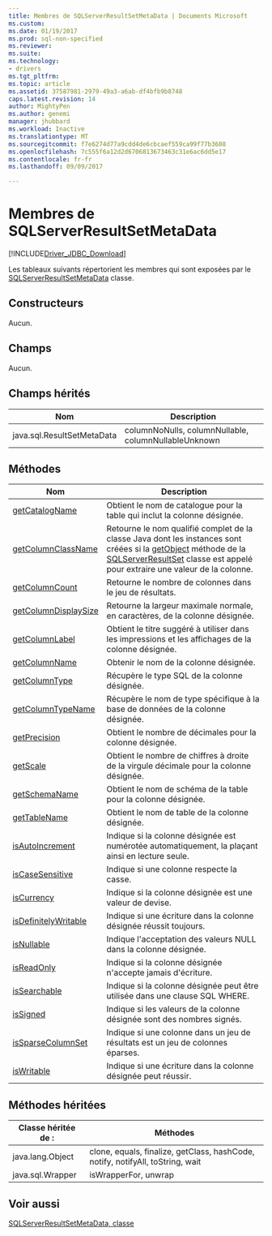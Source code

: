 ```yaml
---
title: Membres de SQLServerResultSetMetaData | Documents Microsoft
ms.custom: 
ms.date: 01/19/2017
ms.prod: sql-non-specified
ms.reviewer: 
ms.suite: 
ms.technology:
- drivers
ms.tgt_pltfrm: 
ms.topic: article
ms.assetid: 37587981-2979-49a3-a6ab-df4bfb9b8748
caps.latest.revision: 14
author: MightyPen
ms.author: genemi
manager: jhubbard
ms.workload: Inactive
ms.translationtype: MT
ms.sourcegitcommit: f7e6274d77a9cdd4de6cbcaef559ca99f77b3608
ms.openlocfilehash: 7c555f6a12d2d6706813673463c31e6ac6dd5e17
ms.contentlocale: fr-fr
ms.lasthandoff: 09/09/2017

---
```

# <a name="sqlserverresultsetmetadata-members"></a>Membres de SQLServerResultSetMetaData
[!INCLUDE[Driver_JDBC_Download](../../../includes/driver_jdbc_download.md)]

  Les tableaux suivants répertorient les membres qui sont exposées par le [SQLServerResultSetMetaData](../../../connect/jdbc/reference/sqlserverresultsetmetadata-class.md) classe.  
  
## <a name="constructors"></a>Constructeurs  
 Aucun.  
  
## <a name="fields"></a>Champs  
 Aucun.  
  
## <a name="inherited-fields"></a>Champs hérités  
  
|Nom| Description|  
|----------|-----------------|  
|java.sql.ResultSetMetaData|columnNoNulls, columnNullable, columnNullableUnknown|  
  
## <a name="methods"></a>Méthodes  
  
|Nom| Description|  
|----------|-----------------|  
|[getCatalogName](../../../connect/jdbc/reference/getcatalogname-method-sqlserverresultsetmetadata.md)|Obtient le nom de catalogue pour la table qui inclut la colonne désignée.|  
|[getColumnClassName](../../../connect/jdbc/reference/getcolumnclassname-method-sqlserverresultsetmetadata.md)|Retourne le nom qualifié complet de la classe Java dont les instances sont créées si la [getObject](../../../connect/jdbc/reference/getobject-method-sqlserverresultset.md) méthode de la [SQLServerResultSet](../../../connect/jdbc/reference/sqlserverresultset-class.md) classe est appelé pour extraire une valeur de la colonne.|  
|[getColumnCount](../../../connect/jdbc/reference/getcolumncount-method-sqlserverresultsetmetadata.md)|Retourne le nombre de colonnes dans le jeu de résultats.|  
|[getColumnDisplaySize](../../../connect/jdbc/reference/getcolumndisplaysize-method-sqlserverresultsetmetadata.md)|Retourne la largeur maximale normale, en caractères, de la colonne désignée.|  
|[getColumnLabel](../../../connect/jdbc/reference/getcolumnlabel-method-sqlserverresultsetmetadata.md)|Obtient le titre suggéré à utiliser dans les impressions et les affichages de la colonne désignée.|  
|[getColumnName](../../../connect/jdbc/reference/getcolumnname-method-sqlserverresultsetmetadata.md)|Obtenir le nom de la colonne désignée.|  
|[getColumnType](../../../connect/jdbc/reference/getcolumntype-method-sqlserverresultsetmetadata.md)|Récupère le type SQL de la colonne désignée.|  
|[getColumnTypeName](../../../connect/jdbc/reference/getcolumntypename-method-sqlserverresultsetmetadata.md)|Récupère le nom de type spécifique à la base de données de la colonne désignée.|  
|[getPrecision](../../../connect/jdbc/reference/getprecision-method-sqlserverresultsetmetadata.md)|Obtient le nombre de décimales pour la colonne désignée.|  
|[getScale](../../../connect/jdbc/reference/getscale-method-sqlserverresultsetmetadata.md)|Obtient le nombre de chiffres à droite de la virgule décimale pour la colonne désignée.|  
|[getSchemaName](../../../connect/jdbc/reference/getschemaname-method-sqlserverresultsetmetadata.md)|Obtient le nom de schéma de la table pour la colonne désignée.|  
|[getTableName](../../../connect/jdbc/reference/gettablename-method-sqlserverresultsetmetadata.md)|Obtient le nom de table de la colonne désignée.|  
|[isAutoIncrement](../../../connect/jdbc/reference/isautoincrement-method-sqlserverresultsetmetadata.md)|Indique si la colonne désignée est numérotée automatiquement, la plaçant ainsi en lecture seule.|  
|[isCaseSensitive](../../../connect/jdbc/reference/iscasesensitive-method-sqlserverresultsetmetadata.md)|Indique si une colonne respecte la casse.|  
|[isCurrency](../../../connect/jdbc/reference/iscurrency-method-sqlserverresultsetmetadata.md)|Indique si la colonne désignée est une valeur de devise.|  
|[isDefinitelyWritable](../../../connect/jdbc/reference/isdefinitelywritable-method-sqlserverresultsetmetadata.md)|Indique si une écriture dans la colonne désignée réussit toujours.|  
|[isNullable](../../../connect/jdbc/reference/isnullable-method-sqlserverresultsetmetadata.md)|Indique l'acceptation des valeurs NULL dans la colonne désignée.|  
|[isReadOnly](../../../connect/jdbc/reference/isreadonly-method-sqlserverresultsetmetadata.md)|Indique si la colonne désignée n'accepte jamais d'écriture.|  
|[isSearchable](../../../connect/jdbc/reference/issearchable-method-sqlserverresultsetmetadata.md)|Indique si la colonne désignée peut être utilisée dans une clause SQL WHERE.|  
|[isSigned](../../../connect/jdbc/reference/issigned-method-sqlserverresultsetmetadata.md)|Indique si les valeurs de la colonne désignée sont des nombres signés.|  
|[isSparseColumnSet](../../../connect/jdbc/reference/issparsecolumnset-method-sqlserverresultsetmetadata.md)|Indique si une colonne dans un jeu de résultats est un jeu de colonnes éparses.|  
|[isWritable](../../../connect/jdbc/reference/iswritable-method-sqlserverresultsetmetadata.md)|Indique si une écriture dans la colonne désignée peut réussir.|  
  
## <a name="inherited-methods"></a>Méthodes héritées  
  
|Classe héritée de :|Méthodes|  
|---------------------------|-------------|  
|java.lang.Object|clone, equals, finalize, getClass, hashCode, notify, notifyAll, toString, wait|  
|java.sql.Wrapper|isWrapperFor, unwrap|  
  
## <a name="see-also"></a>Voir aussi  
 [SQLServerResultSetMetaData, classe](../../../connect/jdbc/reference/sqlserverresultsetmetadata-class.md)  
  
  

